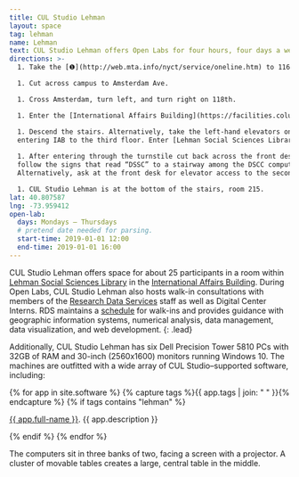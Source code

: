 ```yaml
---
title: CUL Studio Lehman
layout: space
tag: lehman
name: Lehman
text: CUL Studio Lehman offers Open Labs for four hours, four days a week as well as other programming.
directions: >-
  1. Take the [❶](http://web.mta.info/nyct/service/oneline.htm) to 116th St.  Columbia University.

  1. Cut across campus to Amsterdam Ave.

  1. Cross Amsterdam, turn left, and turn right on 118th.

  1. Enter the [International Affairs Building](https://facilities.columbia.edu/building-information/721) at 420 118th. 

  1. Descend the stairs. Alternatively, take the left-hand elevators on
  entering IAB to the third floor. Enter [Lehman Social Sciences Library](https://library.columbia.edu/locations/lehman.html) on the third floor.  
  
  1. After entering through the turnstile cut back across the front desk and
  follow the signs that read “DSSC” to a stairway among the DSCC computers.
  Alternatively, ask at the front desk for elevator access to the second floor.

  1. CUL Studio Lehman is at the bottom of the stairs, room 215.
lat: 40.807587
lng: -73.959412
open-lab:
  days: Mondays – Thursdays
  # pretend date needed for parsing.
  start-time: 2019-01-01 12:00
  end-time: 2019-01-01 16:00
---
```


CUL Studio Lehman offers space for about 25 participants in a room within
[Lehman Social Sciences
Library](https://library.columbia.edu/locations/lehman.html) in the
[International Affairs
Building](https://facilities.columbia.edu/building-information/721). During
Open Labs, CUL Studio Lehman also hosts walk-in consultations with members of
the [Research Data
Services](https://library.columbia.edu/services/research-data-services.html)
staff as well as Digital Center Interns. RDS maintains a
[schedule](https://library.columbia.edu/services/research-data-services/schedule.html)
for walk-ins and provides guidance with geographic information systems, numerical analysis, data management, data visualization, and web development.
{: .lead}


Additionally, CUL Studio Lehman has six Dell Precision Tower 5810 PCs with 32GB
of RAM and 30-inch (2560x1600) monitors running Windows 10. The machines are
outfitted with a wide array of CUL Studio–supported software, including:

<div class="list-group mb-3">
{% for app in site.software %}
{% capture tags %}{{ app.tags | join: " " }}{% endcapture %}
{% if tags contains "lehman" %}
<div class="list-group-item">
<p class="m-0"><a href="{{ app.url }}" target="_blank">{{ app.full-name }}</a>. {{ app.description }}</p>
</div>
{% endif %}
{% endfor %}
</div>

The computers sit in three banks of two, facing a screen with a projector. A
cluster of movable tables creates a large, central table in the middle.

